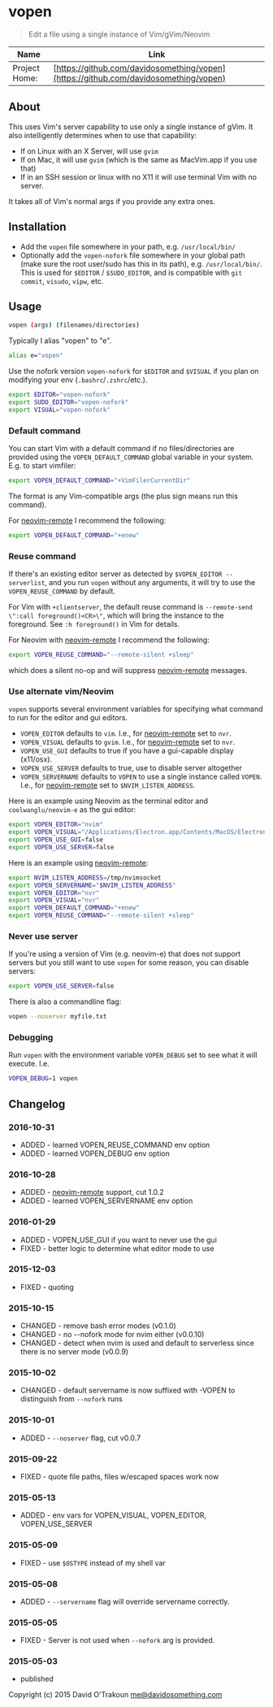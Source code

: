 # vopen

> Edit a file using a single instance of Vim/gVim/Neovim

| Name          | Link           |
| ------------- | -------------- |
| Project Home: | [https://github.com/davidosomething/vopen](https://github.com/davidosomething/vopen)

## About

This uses Vim's server capability to use only a single instance of gVim.
It also intelligently determines when to use that capability:

- If on Linux with an X Server, will use `gvim`
- If on Mac, it will use `gvim` (which is the same as MacVim.app if you use
  that)
- If in an SSH session or linux with no X11 it will use terminal Vim with no
  server.

It takes all of Vim's normal args if you provide any extra ones.

## Installation

- Add the `vopen` file somewhere in your path, e.g. `/usr/local/bin/`
- Optionally add the `vopen-nofork` file somewhere in your global path (make
  sure the root user/sudo has this in its path), e.g. `/usr/local/bin/`. This is
  used for `$EDITOR` / `$SUDO_EDITOR`, and is compatible with `git commit`,
  `visudo`, `vipw`, etc.

## Usage

```bash
vopen (args) (filenames/directories)
```

Typically I alias "vopen" to "e".

```bash
alias e="vopen"
```

Use the nofork version `vopen-nofork` for `$EDITOR` and `$VISUAL` if you plan
on modifying your env (`.bashrc`/`.zshrc`/etc.).

```bash
export EDITOR="vopen-nofork"
export SUDO_EDITOR="vopen-nofork"
export VISUAL="vopen-nofork"
```

### Default command

You can start Vim with a default command if no files/directories are provided
using the `VOPEN_DEFAULT_COMMAND` global variable in your system. E.g. to
start vimfiler:

```bash
export VOPEN_DEFAULT_COMMAND="+VimFilerCurrentDir"
```

The format is any Vim-compatible args (the plus sign means run this command).

For [neovim-remote] I recommend the following:

```bash
export VOPEN_DEFAULT_COMMAND="+enew"
```

### Reuse command

If there's an existing editor server as detected by `$VOPEN_EDITOR --serverlist`,
and you run `vopen` without any arguments, it will try to use the
`VOPEN_REUSE_COMMAND` by default.

For Vim with `+clientserver`, the default reuse command is
`--remote-send \":call foreground()<CR>\"`, which will bring the instance to
the foreground. See `:h foreground()` in Vim for details.

For Neovim with [neovim-remote] I recommend the following:

```bash
export VOPEN_REUSE_COMMAND="--remote-silent +sleep"
```

which does a silent no-op and will suppress [neovim-remote] messages.

### Use alternate vim/Neovim

`vopen` supports several environment variables for specifying what command to
run for the editor and gui editors.

- `VOPEN_EDITOR` defaults to `vim`. I.e., for [neovim-remote] set to `nvr`.
- `VOPEN_VISUAL` defaults to `gvim`. I.e., for [neovim-remote] set to `nvr`.
- `VOPEN_USE_GUI` defaults to true if you have a gui-capable display
  (x11/osx).
- `VOPEN_USE_SERVER` defaults to true, use to disable server altogether
- `VOPEN_SERVERNAME` defaults to `VOPEN` to use a single instance called
  `VOPEN`. I.e., for [neovim-remote] set to `$NVIM_LISTEN_ADDRESS`.

Here is an example using Neovim as the terminal editor and `coolwanglu/neovim-e`
as the gui editor:

```bash
export VOPEN_EDITOR="nvim"
export VOPEN_VISUAL="/Applications/Electron.app/Contents/MacOS/Electron ~/src/neovim-e"
export VOPEN_USE_GUI=false
export VOPEN_USE_SERVER=false
```

Here is an example using [neovim-remote]:

```bash
export NVIM_LISTEN_ADDRESS=/tmp/nvimsocket
export VOPEN_SERVERNAME="$NVIM_LISTEN_ADDRESS"
export VOPEN_EDITOR="nvr"
export VOPEN_VISUAL="nvr"
export VOPEN_DEFAULT_COMMAND="+enew"
export VOPEN_REUSE_COMMAND="--remote-silent +sleep"
```

### Never use server

If you're using a version of Vim (e.g. neovim-e) that does not support servers
but you still want to use `vopen` for some reason, you can disable servers:

```bash
export VOPEN_USE_SERVER=false
```

There is also a commandline flag:

```bash
vopen --noserver myfile.txt
```

### Debugging

Run `vopen` with the environment variable `VOPEN_DEBUG` set to see what it will
execute. I.e.

```bash
VOPEN_DEBUG=1 vopen
```

## Changelog

### 2016-10-31

- ADDED - learned VOPEN_REUSE_COMMAND env option
- ADDED - learned VOPEN_DEBUG env option

### 2016-10-28

- ADDED - [neovim-remote] support, cut 1.0.2
- ADDED - learned VOPEN_SERVERNAME env option

### 2016-01-29

- ADDED - VOPEN_USE_GUI if you want to never use the gui
- FIXED - better logic to determine what editor mode to use

### 2015-12-03

- FIXED - quoting

### 2015-10-15

- CHANGED - remove bash error modes (v0.1.0)
- CHANGED - no --nofork mode for nvim either (v0.0.10)
- CHANGED - detect when nvim is used and default to serverless since there is
  no server mode (v0.0.9)

### 2015-10-02

- CHANGED - default servername is now suffixed with -VOPEN to distinguish from
  `--nofork` runs

### 2015-10-01

- ADDED - `--noserver` flag, cut v0.0.7

### 2015-09-22

- FIXED - quote file paths, files w/escaped spaces work now

### 2015-05-13

- ADDED - env vars for VOPEN_VISUAL, VOPEN_EDITOR, VOPEN_USE_SERVER

### 2015-05-09

- FIXED - use `$OSTYPE` instead of my shell var

### 2015-05-08

- ADDED - `--servername` flag will override servername correctly.

### 2015-05-05

- FIXED - Server is not used when `--nofork` arg is provided.

### 2015-05-03

- published

Copyright (c) 2015 David O'Trakoun <me@davidosomething.com>

[neovim-remote]: https://github.com/mhinz/neovim-remote

